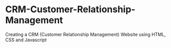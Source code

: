 # CRM-Customer-Relationship-Management
Creating a CRM (Customer Relationship Management) Website using HTML, CSS and Javascript
